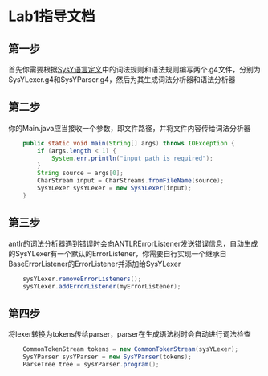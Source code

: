 # Lab1指导文档
## 第一步
首先你需要根据[SysY语言定义](https://github.com/courses-at-nju-by-hfwei/compiler-tutorial/raw/main/docs/SysY%E8%AF%AD%E8%A8%80%E5%AE%9A%E4%B9%89.pdf)中的词法规则和语法规则编写两个.g4文件，分别为SysYLexer.g4和SysYParser.g4，然后为其生成词法分析器和语法分析器

## 第二步
你的Main.java应当接收一个参数，即文件路径，并将文件内容传给词法分析器
```java 
    public static void main(String[] args) throws IOException {
        if (args.length < 1) {
            System.err.println("input path is required");
        }
        String source = args[0];
        CharStream input = CharStreams.fromFileName(source);
        SysYLexer sysYLexer = new SysYLexer(input);
    }
```
## 第三步
antlr的词法分析器遇到错误时会向ANTLRErrorListener发送错误信息，自动生成的SysYLexer有一个默认的ErrorListener，你需要自行实现一个继承自BaseErrorListener的ErrorListener并添加给SysYLexer
```java 
    sysYLexer.removeErrorListeners();
    sysYLexer.addErrorListener(myErrorListener);
```

## 第四步
将lexer转换为tokens传给parser，parser在生成语法树时会自动进行词法检查
```java 
    CommonTokenStream tokens = new CommonTokenStream(sysYLexer);
    SysYParser sysYParser = new SysYParser(tokens);
    ParseTree tree = sysYParser.program();
```